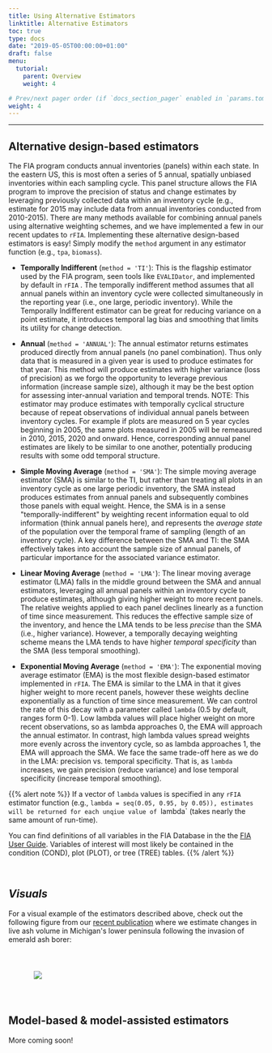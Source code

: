 ```yaml
---
title: Using Alternative Estimators
linktitle: Alternative Estimators
toc: true
type: docs
date: "2019-05-05T00:00:00+01:00"
draft: false
menu:
  tutorial:
    parent: Overview
    weight: 4

# Prev/next pager order (if `docs_section_pager` enabled in `params.toml`)
weight: 4
---
```


___

## **Alternative design-based estimators**

The FIA program conducts annual inventories (panels) within each state. In the eastern US, this is most often a series of 5 annual, spatially unbiased inventories within each sampling cycle. This panel structure allows the FIA program to improve the precision of status and change estimates by leveraging previously collected data within an inventory cycle (e.g., estimate for 2015 may include data from annual inventories conducted from 2010-2015). There are many methods available for combining annual panels using alternative weighting schemes, and we have implemented a few in our recent updates to `rFIA`. Implementing these alternative design-based estimators is easy! Simply modify the `method` argument in any estimator function (e.g., `tpa`, `biomass`).


* __Temporally Indifferent__ (`method = 'TI'`): This is the flagship estimator used by the FIA program, seen tools like `EVALIDator`, and implemented by default in `rFIA` . The temporally indifferent method assumes that all annual panels within an inventory cycle were collected simultaneously in the reporting year (i.e., one large, periodic inventory). While the Temporally Indifferent estimator can be great for reducing variance on a point estimate, it introduces temporal lag bias and smoothing that limits its utility for change detection.

* __Annual__ (`method = 'ANNUAL'`): The annual estimator returns estimates produced directly from annual panels (no panel combination). Thus only data that is measured in a given year is used to produce estimates for that year. This method will produce estimates with higher variance (loss of precision) as we forgo the opportunity to leverage previous information (increase sample size), although it may be the best option for assessing inter-annual variation and temporal trends. NOTE: This estimator may produce estimates with temporally cyclical structure because of repeat observations of individual annual panels between inventory cycles. For example if plots are measured on 5 year cycles beginning in 2005, the same plots measured in 2005 will be remeasured in 2010, 2015, 2020 and onward. Hence, corresponding annual panel estimates are likely to be similar to one another, potentially producing results with some odd temporal structure. 

* __Simple Moving Average__ (`method = 'SMA'`): The simple moving average estimator (SMA) is similar to the TI, but rather than treating all plots in an inventory cycle as one large periodic inventory, the SMA instead produces estimates from annual panels and subsequently combines those panels with equal weight. Hence, the SMA is in a sense "temporally-indifferent" by weighting recent information equal to old information (think annual panels here), and  represents the _average state_ of the population over the temporal frame of sampling (length of an inventory cycle). A key difference between the SMA and TI: the SMA effectively takes into account the sample size of annual panels, of particular importance for the associated variance estimator.

* __Linear Moving Average__ (`method = 'LMA'`): The linear moving average estimator (LMA) falls in the middle ground between the SMA and annual estimators, leveraging all annual panels within an inventory cycle to produce estimates, although giving higher weight to more recent panels. The relative weights applied to each panel declines linearly as a function of time since measurement. This reduces the effective sample size of the inventory, and hence the LMA tends to be less _precise_ than the SMA (i.e., higher variance). However, a temporally decaying weighting scheme means the LMA tends to have higher _temporal specificity_ than the SMA (less temporal smoothing). 

* __Exponential Moving Average__ (`method = 'EMA'`): The exponential moving average estimator (EMA) is the most flexible design-based estimator implemented in `rFIA`. The EMA is similar to the LMA in that it gives higher weight to more recent panels, however these weights decline exponentially as a function of time since measurement. We can control the rate of this decay with a parameter called `lambda` (0.5 by default, ranges form 0-1). Low lambda values will place higher weight on more recent observations, so as lambda approaches 0, the EMA will approach the annual estimator. In contrast, high lambda values spread weights more evenly across the inventory cycle, so as lambda approaches 1, the EMA will approach the SMA. We face the same trade-off here as we do in the LMA: precision vs. temporal specificity. That is, as `lambda` increases, we gain precision (reduce variance) and lose temporal specificity (increase temporal smoothing). 

{{% alert note %}}
If a vector of `lambda` values is specified in any `rFIA` estimator function (e.g., `lambda = seq(0.05, 0.95, by 0.05)), estimates will be returned for each unqiue value of `lambda` (takes nearly the same amount of run-time).

You can find definitions of all variables in the FIA Database in the the <a href="https://www.fia.fs.fed.us/library/database-documentation/current/ver80/FIADB%20User%20Guide%20P2_8-0.pdf" target="_blank">FIA User Guide</a>. Variables of interest will most likely be contained in the condition (COND), plot (PLOT), or tree (TREE) tables.
{{% /alert %}}

<br>

## _**Visuals**_
For a visual example of the estimators described above, check out the following figure from our <a href="https://doi.org/10.1016/j.envsoft.2020.104664" target="_blank">recent publication</a> where we estimate changes in live ash volume in Michigan's lower peninsula following the invasion of emerald ash borer: 

<img src="/img/ash_estimators.png" hspace = 50 vspace = 40>



<br>

## **Model-based & model-assisted estimators**
More coming soon! 




<br>
